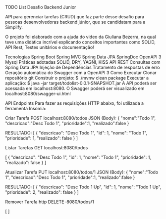 TODO List
Desafio Backend Junior

API para gerenciar tarefas (CRUD) que faz parte desse desafio para pessoas desenvolvedoras backend júnior, que se candidatam para a Simplify.

O projeto foi elaborado com a ajuda do video da Giuliana Bezerra, na qual teve uma didática incrível explicando conceitos importantes como SOLID, API Rest, Testes unitários e documentação!

Tecnologias
Spring Boot
Spring MVC
Spring Data JPA
SpringDoc OpenAPI 3
Mysql
Práticas adotadas
SOLID, DRY, YAGNI, KISS
API REST
Consultas com Spring Data JPA
Injeção de Dependências
Tratamento de respostas de erro
Geração automática do Swagger com a OpenAPI 3
Como Executar
Clonar repositório git
Construir o projeto:
$ ./mvnw clean package
Executar a aplicação:
$ java -jar target/todolist-0.0.1-SNAPSHOT.jar
A API poderá ser acessada em localhost:8080. O Swagger poderá ser visualizado em localhost:8080/swagger-ui.html

API Endpoints
Para fazer as requisições HTTP abaixo, foi utilizada a ferramenta Insomia:

Criar Tarefa
POST localhost:8080/todos
JSON (Body): 
{ 
    "nome":"Todo 1", 
    "descricao":"Desc Todo 1", 
    "prioridade":1, 
    "realizado":false
}

RESULTADO:
[
  {
    "descricao": "Desc Todo 1",
    "id": 1,
    "nome": "Todo 1",
    "prioridade": 1,
    "realizado": false
  }
]

Listar Tarefas
GET localhost:8080/todos

[
  {
    "descricao": "Desc Todo 1",
    "id": 1,
    "nome": "Todo 1",
    "prioridade": 1,
    "realizado": false
  }
]

Atualizar Tarefa
PUT localhost:8080/todos/1
JSON (Body): 
{ 
    "nome":"Todo 1", 
    "descricao":"Desc Todo 1", 
    "prioridade":1, 
    "realizado":false
} 

RESULTADO:
[
  {
    "descricao": "Desc Todo 1 Up",
    "id": 1,
    "nome": "Todo 1 Up",
    "prioridade": 2,
    "realizado": false
  }
]

Remover Tarefa
http DELETE :8080/todos/1

[ ]
